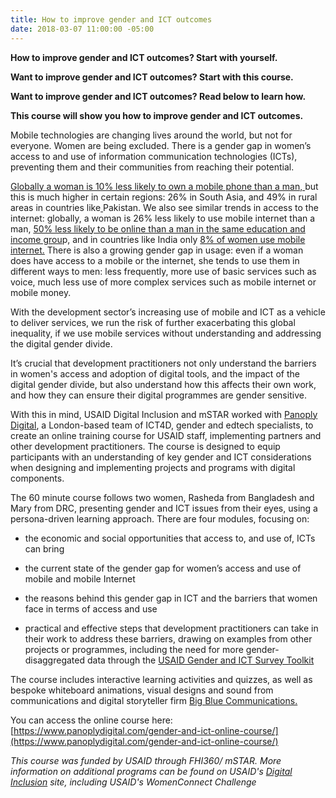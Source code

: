 ```yaml
---
title: How to improve gender and ICT outcomes
date: 2018-03-07 11:00:00 -05:00
---
```


**How to improve gender and ICT outcomes? Start with yourself.**

**Want to improve gender and ICT outcomes? Start with this course.**

**Want to improve gender and ICT outcomes? Read below to learn how.**

**This course will show you how to improve gender and ICT outcomes.**

Mobile technologies are changing lives around the world, but not for everyone. Women are being excluded. There is a gender gap in women’s access to and use of information communication technologies (ICTs), preventing them and their communities from reaching their potential.

[Globally a woman is 10% less likely to own a mobile phone than a man, ](https://www.gsma.com/mobilefordevelopment/wp-content/uploads/2018/02/GSMA_The_Mobile_Gender_Gap_Report_2018_Final_210218.pdf)but this is much higher in certain regions: 26% in South Asia, and 49% in rural areas in countries like[ ](https://www.gsma.com/mobilefordevelopment/wp-content/uploads/2018/02/GSMA_The_Mobile_Gender_Gap_Report_2018_Final_210218.pdf)Pakistan. We also see similar trends in access to the internet: globally, a woman is 26% less likely to use mobile internet than a man, [50% less likely to be online than a man in the same education and income grou](http://webfoundation.org/docs/2015/10/womens-rights-online_Report.pdf)p, and in countries like India only [8% of women use mobile internet.](https://www.gsma.com/mobilefordevelopment/wp-content/uploads/2018/02/GSMA_The_Mobile_Gender_Gap_Report_2018_Final_210218.pdf) There is also a growing gender gap in usage: even if a woman does have access to a mobile or the internet, she tends to use them in different ways to men: less frequently, more use of basic services such as voice, much less use of more complex services such as mobile internet or mobile money.

With the development sector’s increasing use of mobile and ICT as a vehicle to deliver services, we run the risk of further exacerbating this global inequality, if we use mobile services without understanding and addressing the digital gender divide.

It’s crucial that development practitioners not only understand the barriers in women's access and adoption of digital tools, and the impact of the digital gender divide, but also understand how this affects their own work, and how they can ensure their digital programmes are gender sensitive.

With this in mind, USAID Digital Inclusion and mSTAR worked with [Panoply Digital](https://www.panoplydigital.com/), a London-based team of ICT4D, gender and edtech specialists, to create an online training course for USAID staff, implementing partners and other development practitioners. The course is designed to equip participants with an understanding of key gender and ICT considerations when designing and implementing projects and programs with digital components.

The 60 minute course follows two women, Rasheda from Bangladesh and Mary from DRC, presenting gender and ICT issues from their eyes, using a persona-driven learning approach. There are four modules, focusing on:

* the economic and social opportunities that access to, and use of, ICTs can bring

* the current state of the gender gap for women’s access and use of mobile and mobile Internet

* the reasons behind this gender gap in ICT and the barriers that women face in terms of access and use

* practical and effective steps that development practitioners can take in their work to address these barriers, drawing on examples from other projects or programmes, including the need for more gender-disaggregated data through the [USAID Gender and ICT Survey Toolkit](https://www.usaid.gov/documents/15396/gender-and-ict-toolkit)

The course includes interactive learning activities and quizzes, as well as bespoke whiteboard animations, visual designs and sound from communications and digital storyteller firm [Big Blue Communications.](http://www.bigbluecomms.com/)

You can access the online course here: [https://www.panoplydigital.com/gender-and-ict-online-course/](https://www.panoplydigital.com/gender-and-ict-online-course/)

*This course was funded by USAID through FHI360/ mSTAR. More information on additional programs can be found on USAID's [Digital Inclusion](http://inclusion.digitaldevelopment.org/digital-gender-divide) site, including USAID's WomenConnect Challenge*